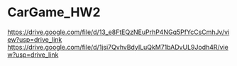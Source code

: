 # CarGame_HW2

https://drive.google.com/file/d/13_e8FtEQzNEuPrhP4NGq5PfYcCsCmhJv/view?usp=drive_link
https://drive.google.com/file/d/1jsi7QvhvBdyILuQkM71bADvUL9Jodh4R/view?usp=drive_link
